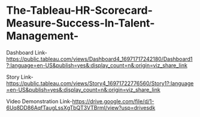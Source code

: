 # The-Tableau-HR-Scorecard-Measure-Success-In-Talent-Management-


Dashboard Link-https://public.tableau.com/views/Dashboard4_16971717242180/Dashboard1?:language=en-US&publish=yes&:display_count=n&:origin=viz_share_link


Story Link-https://public.tableau.com/views/Story4_16971722776560/Story1?:language=en-US&publish=yes&:display_count=n&:origin=viz_share_link




Video Demonstration Link-https://drive.google.com/file/d/1-6Uq8DD86AqfTaugLssXgTbQT3VTBrmI/view?usp=drivesdk
